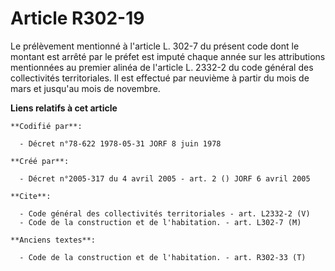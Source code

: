 # Article R302-19

Le prélèvement mentionné à l'article L. 302-7 du présent code dont le montant est arrêté par le préfet est imputé chaque
année sur les attributions mentionnées au premier alinéa de l'article L. 2332-2 du code général des collectivités
territoriales. Il est effectué par neuvième à partir du mois de mars et jusqu'au mois de novembre.

**Liens relatifs à cet article**

	**Codifié par**:

	  - Décret n°78-622 1978-05-31 JORF 8 juin 1978

	**Créé par**:

	  - Décret n°2005-317 du 4 avril 2005 - art. 2 () JORF 6 avril 2005

	**Cite**:

	  - Code général des collectivités territoriales - art. L2332-2 (V)
	  - Code de la construction et de l'habitation. - art. L302-7 (M)

	**Anciens textes**:

	  - Code de la construction et de l'habitation. - art. R302-33 (T)
